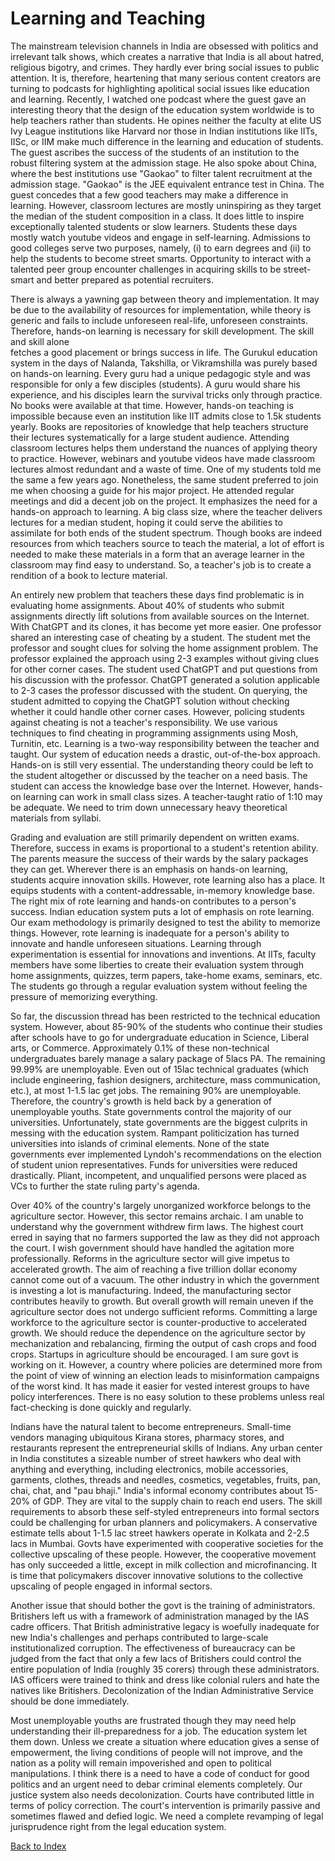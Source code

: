 # Learning and Teaching

The mainstream television channels in India are obsessed with politics and irrelevant talk shows, which creates a narrative that
India is all about hatred, religious bigotry, and crimes. They hardly ever bring social issues to public attention. It is, 
therefore, heartening that many serious content creators are turning to podcasts for highlighting apolitical social issues like 
education and learning. Recently, I watched one podcast where the guest gave an interesting theory that the design of the 
education system worldwide is to help teachers rather than students. He opines 
neither the faculty at elite US Ivy League institutions like Harvard nor those in Indian institutions like IITs, IISc, or IIM 
make much difference in the learning and education of students. The guest ascribes the success of the students of an institution to 
the robust filtering system at the admission stage. He also spoke about China, where the best institutions 
use "Gaokao" to filter talent recruitment at the admission stage. "Gaokao" is the JEE equivalent entrance test
in China. The guest concedes that a few good teachers may make a difference in learning. However, classroom lectures are mostly
uninspiring as they target the median of the student composition in a class. It does little to inspire exceptionally
talented students or slow learners. Students these days mostly watch youtube videos and engage in self-learning. Admissions
to good colleges serve two purposes, namely, (i) to earn degrees and (ii) to help the students to become street smarts. 
Opportunity to interact with a talented peer group encounter challenges in acquiring skills to be street-smart and 
better prepared as potential recruiters. 

There is always a yawning gap between theory and implementation. It may be due to the availability of resources for 
implementation, while theory is generic and fails to include unforeseen real-life, unforeseen constraints. Therefore, 
hands-on learning is necessary for skill development. The skill and skill alone  
fetches a good placement or brings success in life. The Gurukul education system in the days of Nalanda, Takshilla, or 
Vikramshilla was purely based on hands-on learning. Every guru had a unique pedagogic style
and was responsible for only a few disciples (students). A guru would share his experience, and his disciples 
learn the survival tricks only through practice. No books were available at that time. However, hands-on teaching is
impossible because even an institution like IIT admits close to 1.5k students yearly. Books are repositories of knowledge 
that help teachers structure their lectures systematically for a large student audience. 
Attending classroom lectures helps them understand the nuances of applying theory to practice. However, 
webinars and youtube videos have made classroom lectures almost redundant and a waste of time. One of my students told
me the same a few years ago. Nonetheless, the same student preferred to join me when 
choosing a guide for his major project. He attended regular meetings and did a decent 
job on the project. It emphasizes the need for a hands-on approach to learning. A big class size, where the teacher delivers 
lectures for a median student, hoping it could serve the abilities to assimilate for both ends of the student spectrum. 
Though books are indeed resources from which teachers source to teach the material, a lot of effort is needed 
to make these materials in a form that an average learner in the classroom may find easy to understand. So, a teacher's
job is to create a rendition of a book to lecture material. 

An entirely new problem that teachers these days find problematic is in evaluating home assignments. About 40% of students 
who submit assignments directly lift solutions from available sources on the Internet. With ChatGPT and its clones, it has 
become yet more easier. One professor shared an interesting case of cheating by a student. The student met the professor and 
sought clues for solving the home assignment problem. The professor explained the approach using 2-3 examples without giving
clues for other corner cases. The student used ChatGPT and put questions from his discussion
with the professor. ChatGPT generated a solution applicable to 2-3 cases the professor discussed with the
student. On querying, the student admitted to copying the ChatGPT solution without checking whether it could
handle other corner cases. However, policing students against cheating is not a teacher's responsibility. We use
various techniques to find cheating in programming assignments using Mosh, Turnitin, etc. Learning is a two-way 
responsibility between the teacher and taught. Our system of education needs a drastic, out-of-the-box approach. Hands-on is 
still very essential. The understanding theory could be left to the student altogether or discussed by the teacher on a need 
basis. The student can access the knowledge base over the Internet. However, hands-on learning can work in small class sizes.
A teacher-taught ratio of 1:10 may be adequate. We need to trim down unnecessary heavy theoretical materials from syllabi.

Grading and evaluation are still primarily dependent on written exams. Therefore, success in exams is proportional to a student's 
retention ability. The parents measure the success of their wards by
the salary packages they can get. Wherever there is an emphasis on hands-on learning, students acquire innovation skills. 
However, rote learning also has a place. It equips students with a content-addressable, in-memory knowledge base. The right mix
of rote learning and hands-on contributes to a person's success. Indian education system puts
a lot of emphasis on rote learning. Our exam methodology is primarily designed to test the ability to memorize things. However,
rote learning is inadequate for a person's ability to innovate and handle unforeseen situations. Learning through
experimentation is essential for innovations and inventions. At IITs, faculty members have some liberties to create their
evaluation system through home assignments, quizzes, term papers, take-home exams, seminars, etc. The students 
go through a regular evaluation system without feeling the pressure of memorizing everything.

So far, the discussion thread has been restricted to the technical education system. However, about 85-90% of the students
who continue their studies after schools have to go for undergraduate education in Science, Liberal arts, or Commerce. 
Approximately 0.1% of these non-technical undergraduates barely manage a salary package of 5lacs PA. The remaining 99.99% 
are unemployable. Even out of 15lac technical graduates (which include engineering, fashion designers, architecture, mass 
communication, etc.), at most 1-1.5 lac get jobs. The remaining 90% are unemployable. Therefore, the country's growth is 
held back by a generation of unemployable youths. State governments control the majority of our universities. 
Unfortunately, state governments are the biggest culprits in messing with the education system. Rampant politicization has 
turned universities into islands of criminal elements. None of the state governments ever implemented Lyndoh's recommendations on the election of student union representatives. Funds for universities were reduced drastically. Pliant, incompetent, and
unqualified persons were placed as VCs to further the state ruling party's agenda.

Over 40% of the country's largely unorganized workforce belongs to the agriculture sector. However, this sector remains archaic. 
I am unable to understand why the government withdrew firm laws. The highest court erred in saying that no farmers supported the
law as they did not approach the court. I wish government should have handled 
the agitation more professionally. Reforms in the agriculture sector will give impetus to accelerated growth. The aim of reaching
a five trillion dollar economy cannot come out of a vacuum. The other industry in which the government is investing 
a lot is manufacturing. Indeed, the manufacturing sector contributes heavily to growth. But overall growth will remain
uneven if the agriculture sector does not undergo sufficient reforms. Committing a large workforce to the agriculture sector
is counter-productive to accelerated growth. We should reduce the dependence on the agriculture sector by mechanization and 
rebalancing, firming the output of cash crops and food crops. Startups in agriculture should be encouraged. I am sure govt 
is working on it. However, a country where policies are determined more from the point of view of winning an election leads to 
misinformation campaigns of the worst kind. It has made it easier for vested interest groups to have policy interferences. There is 
no easy solution to these problems unless real fact-checking is done quickly and regularly. 

Indians have the natural talent to become entrepreneurs. Small-time vendors managing ubiquitous Kirana stores, pharmacy stores, and 
restaurants  represent the entrepreneurial skills of Indians. Any urban center in India constitutes a sizeable number of street 
hawkers who deal with anything and everything, including electronics, mobile accessories, garments, clothes, threads and needles, 
cosmetics, vegetables, fruits, pan, chai, chat, and "pau bhaji." India's informal economy contributes about 15-20% of GDP. They are 
vital to the supply chain to reach end users. The skill requirements to absorb
these self-styled entrepreneurs into formal sectors could be challenging for urban planners and policymakers. A conservative 
estimate tells about 1-1.5 lac street hawkers operate in Kolkata and 2-2.5 lacs in Mumbai. Govts have experimented with cooperative 
societies for the collective upscaling of these people. However, the cooperative movement has only succeeded a little, except in 
milk collection and microfinancing. It is time that policymakers discover innovative solutions to the collective upscaling of 
people engaged in informal sectors.

Another issue that should bother the govt is the training of administrators. Britishers left us with a framework of administration 
managed by the IAS cadre officers. That British administrative legacy is woefully inadequate for new India's challenges and 
perhaps contributed to large-scale institutionalized corruption. The effectiveness of bureaucracy can be judged from the fact that
only a few lacs of Britishers could control the entire population of India (roughly 35 corers) through these administrators. 
IAS officers were trained to think and dress like colonial rulers and hate the natives like Britishers. Decolonization of the Indian
Administrative Service should be done immediately.

Most unemployable youths are frustrated though they may need help understanding their ill-preparedness for a job. 
The education system let them down. Unless we create a situation where education gives a sense of empowerment, the living 
conditions of people will not improve, and the nation as a polity will remain impoverished and open to political manipulations. 
I think there is a need to have a code of conduct for good politics and an urgent need to debar criminal elements completely. 
Our justice system also needs decolonization. Courts have contributed little in terms of policy correction. The
court's intervention is primarily passive and sometimes flawed and defied logic. We need a complete revamping of legal
jurisprudence right from the legal education system. 

[Back to Index](../index.md)
